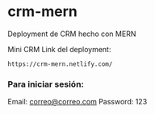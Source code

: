 # crm-mern
Deployment de CRM hecho con MERN

Mini CRM
Link del deployment:
```
https://crm-mern.netlify.com/
```

### Para iniciar sesión:
Email: correo@correo.com
Password: 123 
